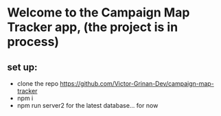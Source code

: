 # Welcome to the Campaign Map Tracker app, (the project is in process)

## set up:

- clone the repo https://github.com/Victor-Grinan-Dev/campaign-map-tracker
- npm i
- npm run server2 for the latest database... for now
